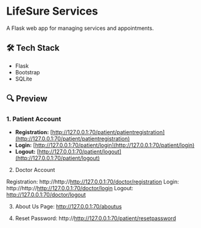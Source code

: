 # LifeSure Services

A Flask web app for managing services and appointments.

## 🛠️ Tech Stack
- Flask
- Bootstrap
- SQLite

## 🔍 Preview

### 1. Patient Account

- **Registration:** [http://127.0.0.1:70/patient/patientregistration](http://127.0.0.1:70/patient/patientregistration)  
- **Login:** [http://127.0.0.1:70/patient/login](http://127.0.0.1:70/patient/login)  
- **Logout:** [http://127.0.0.1:70/patient/logout](http://127.0.0.1:70/patient/logout)


2. Doctor Account

Registration: http://http://http://127.0.0.1:70/doctor/registration
Login: http://http://http://127.0.0.1:70/doctor/login
Logout: http://127.0.0.1:70/doctor/logout

3. About Us Page: http://127.0.0.1:70/aboutus

4. Reset Password: http://http://127.0.0.1:70/patient/resetpassword
